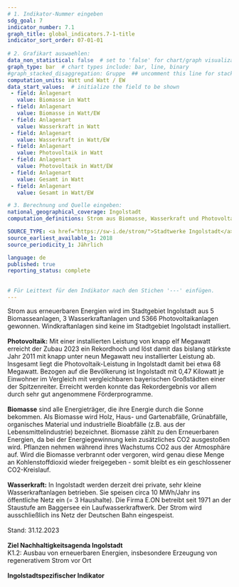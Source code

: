 ```yaml
---
# 1. Indikator-Nummer eingeben 
sdg_goal: 7 
indicator_number: 7.1
graph_title: global_indicators.7-1-title
indicator_sort_order: 07-01-01
 
# 2. Grafikart auswaehlen: 
data_non_statistical: false  # set to 'false' for chart/graph visualization 
graph_type: bar  # chart types include: bar, line, binary 
#graph_stacked_disaggregation: Gruppe  ## uncomment this line for stacked bars. eplace 'Geschlecht' with the field of aggregation. 
computation_units: Watt und Watt / EW
data_start_values:  # initialize the field to be shown  
 - field: Anlagenart
   value: Biomasse in Watt
 - field: Anlagenart
   value: Biomasse in Watt/EW
 - field: Anlagenart 
   value: Wasserkraft in Watt
 - field: Anlagenart 
   value: Wasserkraft in Watt/EW
 - field: Anlagenart 
   value: Photovoltaik in Watt
 - field: Anlagenart 
   value: Photovoltaik in Watt/EW
 - field: Anlagenart 
   value: Gesamt in Watt
 - field: Anlagenart 
   value: Gesamt in Watt/EW

# 3. Berechnung und Quelle eingeben: 
national_geographical_coverage: Ingolstadt 
computation_definitions: Strom aus Biomasse, Wasserkraft und Photovoltaik in Watt pro Einwohner/-in

SOURCE_TYPE: <a href="https://sw-i.de/strom/">Stadtwerke Ingolstadt</a> # data source  
source_earliest_available_1: 2018
source_periodicity_1: Jährlich

language: de   
published: true 
reporting_status: complete
 
 
# Für Leittext für den Indikator nach den Stichen '---' einfügen. 
---
```

Strom aus erneuerbaren Energien wird im Stadtgebiet Ingolstadt aus 5 Biomasseanlagen, 3 Wasserkraftanlagen und 5366 Photovoltaikanlagen gewonnen. Windkraftanlagen sind keine im Stadtgebiet Ingolstadt installiert.<br>
<br>
<b>Photovoltaik:</b> Mit einer installierten Leistung von knapp elf Megawatt erreicht der Zubau 2023 ein Rekordhoch und löst damit das bislang stärkste Jahr 2011 mit knapp unter neun Megawatt neu installierter Leistung ab. Insgesamt liegt die Photovoltaik-Leistung in Ingolstadt damit bei etwa 68 Megawatt. Bezogen auf die Bevölkerung ist Ingolstadt mit 0,47 Kilowatt je Einwohner im Vergleich mit vergleichbaren bayerischen Großstädten einer der Spitzenreiter. Erreicht werden konnte das Rekordergebnis vor allem durch sehr gut angenommene Förderprogramme.<br>
<br>
<b>Biomasse</b> sind alle Energieträger, die ihre Energie durch die Sonne bekommen. Als Biomasse wird  Holz, Haus- und Gartenabfälle, Grünabfälle, organisches Material und industrielle Bioabfälle (z.B. aus der Lebensmittelindustrie) bezeichnet. Biomasse zählt zu den Erneuerbaren Energien, da bei der Energiegewinnung kein zusätzliches CO2 ausgestoßen wird. Pflanzen nehmen während ihres Wachstums CO2 aus der Atmosphäre auf. Wird die Biomasse verbrannt oder vergoren, wird genau diese Menge an Kohlenstoffdioxid wieder freigegeben - somit bleibt es ein geschlossener CO2-Kreislauf.<br>
<br>
<b>Wasserkraft:</b> In Ingolstadt werden derzeit drei private, sehr kleine Wasserkraftanlagen betrieben. Sie speisen circa 10 MWh/Jahr ins öffentliche Netz ein (= 3 Haushalte).
Die Firma E.ON betreibt seit 1971 an der Staustufe am Baggersee ein Laufwasserkraftwerk. Der Strom wird ausschließlich ins Netz der Deutschen Bahn eingespeist.<br>
<br>
Stand: 31.12.2023<br>
<br>
<b>Ziel Nachhaltigkeitsagenda Ingolstadt</b><br>
K1.2: Ausbau von erneuerbaren Energien, insbesondere Erzeugung von regenerativem Strom vor Ort<br>
<br>
<b>Ingolstadtspezifischer Indikator</b>
